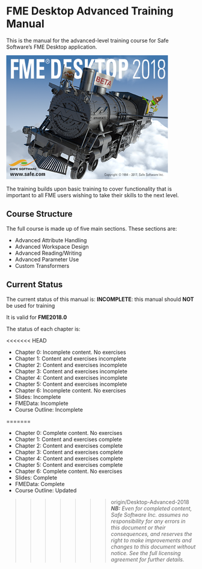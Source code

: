 # FME Desktop Advanced Training Manual #

This is the manual for the advanced-level training course for Safe Software’s FME Desktop application.

<!--This file duplicates a little of the content to follow, but is added here because the content of this file is used for the landing page on GitBook-->

![](./DesktopAdvanced0Introduction/Images/Img0.000.FMEAboutScreen.png)

The training builds upon basic training to cover functionality that is important to all FME users wishing to take their skills to the next level.

## Course Structure ##

The full course is made up of five main sections. These sections are:

- Advanced Attribute Handling
- Advanced Workspace Design
- Advanced Reading/Writing
- Advanced Parameter Use
- Custom Transformers



## Current Status ##

The current status of this manual is: **INCOMPLETE**: this manual should **NOT** be used for training

It is valid for **FME2018.0**

The status of each chapter is:

<<<<<<< HEAD
- Chapter 0: Incomplete content. No exercises
- Chapter 1: Content and exercises incomplete
- Chapter 2: Content and exercises incomplete
- Chapter 3: Content and exercises incomplete
- Chapter 4: Content and exercises incomplete
- Chapter 5: Content and exercises incomplete
- Chapter 6: Incomplete content. No exercises
- Slides: Incomplete
- FMEData: Incomplete
- Course Outline: Incomplete

=======
- Chapter 0: Complete content. No exercises
- Chapter 1: Content and exercises complete
- Chapter 2: Content and exercises complete
- Chapter 3: Content and exercises complete
- Chapter 4: Content and exercises complete
- Chapter 5: Content and exercises complete
- Chapter 6: Complete content. No exercises
- Slides: Complete 
- FMEData: Complete
- Course Outline: Updated
 
>>>>>>> origin/Desktop-Advanced-2018
***NB:*** *Even for completed content, Safe Software Inc. assumes no responsibility for any errors in this document or their consequences, and reserves the right to make improvements and changes to this document without notice. See the full licensing agreement for further details.*

